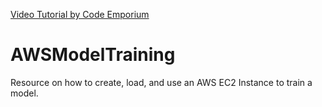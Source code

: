 
[Video Tutorial by Code Emporium](https://www.youtube.com/watch?v=pK-LYoRwp-k)

# AWSModelTraining
Resource on how to create, load, and use an AWS EC2 Instance to train a model. 
